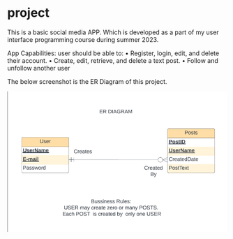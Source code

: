 # project
This is a basic social media APP. Which is developed as a part of my user interface programming course during summer 2023.

App Capabilities:
user should be able to:
• Register, login, edit, and delete their account.
• Create, edit, retrieve, and delete a text post.
• Follow and unfollow another user

The below screenshot is the ER Diagram of this project.

![Tux, ER diagram](/public/images/ER_diagram.PNG)
